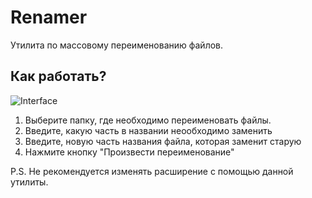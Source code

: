 # Renamer
Утилита по массовому переименованию файлов.



## Как работать?

![Interface](ША.png)

1) Выберите папку, где необходимо переименовать файлы.
2) Введите, какую часть в названии неообходимо заменить
3) Введите, новую часть названия файла, которая заменит старую
4) Нажмите кнопку "Произвести переименование"

P.S. Не рекомендуется изменять расширение с помощью данной утилиты.
